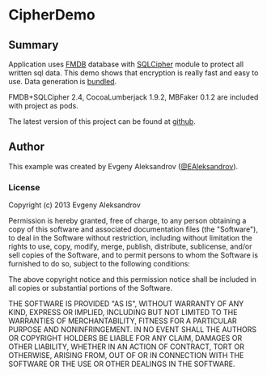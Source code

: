 #	CipherDemo

##	Summary

Application uses [FMDB](https://github.com/ccgus/fmdb) database with [SQLCipher](https://www.zetetic.net/sqlcipher/) module to protect all written sql data. This demo shows that encryption is really fast and easy to use. Data generation is [bundled](https://github.com/ealeksandrov/CipherDemo/blob/master/CipherDemo/AppDelegate.m#L71).

FMDB+SQLCipher 2.4, CocoaLumberjack 1.9.2, MBFaker 0.1.2 are included with project as pods.

The latest version of this project can be found at [github](https://github.com/ealeksandrov/CipherDemo).

## Author

This example was created by Evgeny Aleksandrov ([@EAleksandrov](http://twitter.com/EAleksandrov)).

###  License

Copyright (c) 2013 Evgeny Aleksandrov

Permission is hereby granted, free of charge, to any person obtaining a copy of this software and associated documentation files (the "Software"), to deal in the Software without restriction, including without limitation the rights to use, copy, modify, merge, publish, distribute, sublicense, and/or sell copies of the Software, and to permit persons to whom the Software is furnished to do so, subject to the following conditions:

The above copyright notice and this permission notice shall be included in all copies or substantial portions of the Software.

THE SOFTWARE IS PROVIDED "AS IS", WITHOUT WARRANTY OF ANY KIND, EXPRESS OR IMPLIED, INCLUDING BUT NOT LIMITED TO THE WARRANTIES OF MERCHANTABILITY, FITNESS FOR A PARTICULAR PURPOSE AND NONINFRINGEMENT. IN NO EVENT SHALL THE AUTHORS OR COPYRIGHT HOLDERS BE LIABLE FOR ANY CLAIM, DAMAGES OR OTHER LIABILITY, WHETHER IN AN ACTION OF CONTRACT, TORT OR OTHERWISE, ARISING FROM, OUT OF OR IN CONNECTION WITH THE SOFTWARE OR THE USE OR OTHER DEALINGS IN THE SOFTWARE.
